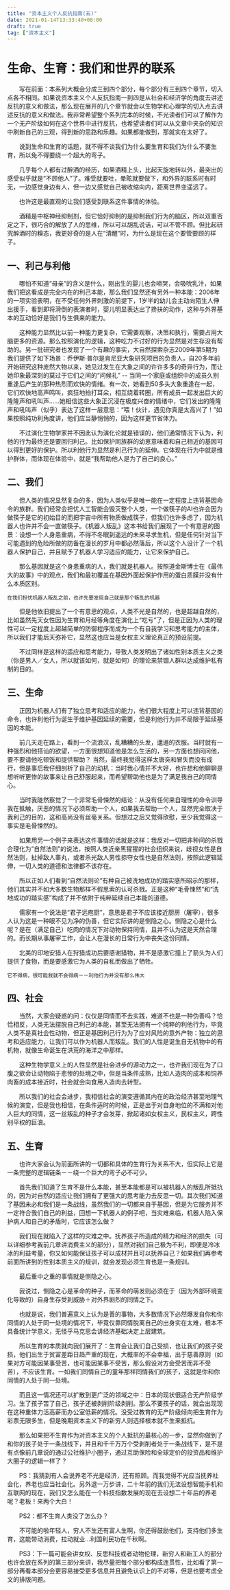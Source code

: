 ```yaml
---
title: "资本主义个人反抗指南(五)"
date: 2021-01-14T13:33:40+08:00
draft: true
tag: ["资本主义"]
---
```


# 生命、生育：我们和世界的联系

&emsp;&emsp;写在前面：本系列大概会分成三到四个部分，每个部分有三到四个章节，切入点各不相同。如果说资本主义个人反抗指南一到四是从社会和经济学的角度去讲述反抗的意义和做法，那么现在展开的几个章节就会以生物学和心理学的切入点去讲述反抗的意义和做法。我非常希望整个系列完本的时候，不光读者们可以了解作为一个无产阶级如何在这个世界中进行反抗，也希望读者们可以从文章中夹杂的知识中刷新自己的三观，得到新的思路和乐趣。如果都能做到，那就实在太好了。


&emsp;&emsp;说到生命和生育的话题，就不得不谈我们为什么要生育和我们为什么不要生育，所以免不得要绕一个超大的弯子。


&emsp;&emsp;几乎每个人都有过醉酒的经历，如果酒精上头，比起天旋地转以外，最突出的感受似乎就是“不顾他人”了。难受就要吐，晕眩就要做下，和外界的联系时有时无，一边感觉身边有人，但一边又感觉自己被收缩向内，距离世界变遥远了。


&emsp;&emsp;也许这是最直观的让我们感受到联系这件事情的体验。


&emsp;&emsp;酒精是中枢神经抑制剂，但它恰好抑制的是抑制我们行为的脑区，所以双重否定之下，很巧合的解放了人的思维，所以可以胡乱说话，可以不管不顾。但比起研究醉酒时的糗态，我更好奇的是人在“清醒”时，为什么是现在这个要管要顾的样子。


## 一、利己与利他

&emsp;&emsp;哪怕不知道“母亲”的含义是什么，刚出生的婴儿也会啼哭，会吸吮乳汁，如果我们把这看成是完全内在的利己本能，那么我们显然还有另外一种本能：2006年的一项实验表明，在不受任何外界刺激的前提下，1岁半的幼儿会主动向陌生人伸出援手，看到即将滑倒的表演者时，婴儿明显表达出了搀扶的动作，这种与外界基本的互动恰好是我们与生俱来的能力。


&emsp;&emsp;这种能力显然比以前一种能力更复杂，它需要观察，决策和执行，需要占用大脑更多的资源。那么按照演化的逻辑，这种吃力不讨好的行为显然是对生存没有帮助的。另一批研究者也发现了一个有趣的事实，大自然探索杂志2009年第5期为我们提供了如下场景：乔伊斯·普尔是肯尼亚大象研究项目的负责人，自20多年前开始研究这种庞然大物以来，她见过发生在大象之间的许许多多的奇异行为，而让她印象最深刻的莫过于它们之间的“问候礼” -- 当同一个家庭或组织中的成员久别重逢后产生的那种热烈而欢快的情绪。有一次，她看到50多头大象重逢在一起，它们欢快地高声鸣叫，疯狂地拍打耳朵，相互绕着转圈，所有成员一起发出巨大的隆隆声和吼叫声……她相信这些大象正沉浸在极度兴奋的情绪中，它们发出的隆隆声和吼叫声（似乎）表达了这样一层意思：“喂！伙计，遇见你真是太高兴了！”如果按照纯功利角度讲，他们应当静悄悄的，因为这样更节省体力。

&emsp;&emsp;不过演化生物学家并不因此认为演化论就是错误的，他们通常情况下认为，利他的行为最终还是要回归利己。比如保护同族群的幼崽意味着和自己相近的基因可以得到更好的保护。所以利他行为显然是利己行为的延伸。它体现在行为中就是维护群体，而体现在体验中，就是“我帮助他人是为了自己的良心。”

## 二、我们

&emsp;&emsp;但人类的情况显然复杂的多，因为人类似乎是唯一能在一定程度上违背基因命令的族群。我们经常会担忧人工智能会毁灭整个人类，一个做筷子的AI也许会因为做筷子是它的初始目的而把宇宙中所有物质做成筷子，但我们也许多虑了，因为机器人也许并不会一直做筷子。《机器人叛乱》这本书给我们展现了一个有意思的图景：设想一个人身患重病，不得不冬眠到遥远的未来寻求生机，但是任何针对当下可能遇到的危险所做的防备在漫长的岁月中都必然落后，所以这个人设计了一个机器人保护自己，并且赋予了机器人学习适应的能力，让它来保护自己。

&emsp;&emsp;那么基因就是这个身患重病的人，我们就是机器人。按照道金斯博士在《最伟大的故事》中的观点，我们和最初覆盖在基因外面起保护作用的蛋白质膜并没有什么本质区别。

`在我们担忧机器人叛乱之前，也许先要发现自己就是那个叛乱的机器`


&emsp;&emsp;但是他依旧提出了一个有意思的观点，人类不光是自然的，也是超越自然的，比如虽然先天女性因为生育和月经等角度在演化上“吃亏”了，但是正因为人类的理性可以一定程度上超越简单的防御程序而成为一个有自我学习和思考能力的主体，所以我们才能后天弥补它，显然这也应当是女权主义理论真正的预设前提。

&emsp;&emsp;不过同样是这样的适应和思考能力，导致人类发明出了诸如性别本质主义之类（你是男人／女人，所以就该如何，就是如何）的理论来禁锢人群以达成维护私有制的目的。

## 三、生命

&emsp;&emsp;正因为机器人们有了独立思考和适应的能力，他们很大程度上可以违背基因的命令，也许利他行为诞生于维护基因延续的需要，但是利他行为并不局限于延续基因的本能。

&emsp;&emsp;前几天走在路上，看到一个流浪汉，乱糟糟的头发，邋遢的衣服。当时就有一种强烈和他搭讪的欲望，一方面很想知道他是怎么生活的，另一方面也想问问他，要不要请他吃顿饭和提供帮助？
当然，最终我觉得这样太唐突和冒失而没有成行，但是事后我仔细剖析了自己的动机：当时我心情并不大好，也许想和他聊聊是想听听更惨的故事来让自己舒服起来，而希望帮助他也是为了满足我自己的同情心。

&emsp;&emsp;当时我陡然察觉了一个非常毛骨悚然的结论：从没有任何来自理性的命令训导我在抵触，厌恶的情况下必须帮助一个人，如果我去帮助一个人，显然完全取决于我利己的目的，这和高尚没有丝毫关系。但想过之后又觉得欣慰，至少我觉得这一事实是毛骨悚然的。

&emsp;&emsp;如果用另一个例子来表达这件事情的话就是这样：我反对一切把非种间的杀戮合理化为“自然法则”的说法，按照人类近亲黑猩猩的社会组织来说，歧视女性是自然法则，扯掉敌人睾丸，或者杀光敌人男性掠夺女性也是自然法则，按照此逻辑延伸，一切人类的道德和法律都不该存在。

&emsp;&emsp;所以正如人们看到“自然法则论”有种自己被洗地成功的踏实感所昭示的那样，他们其实并不如大多数生物那样不假思索的认可杀戮。正是这种“毛骨悚然”和“洗地成功的踏实感”构成了并不依附于纯粹延续自己本能的道德。

&emsp;&emsp;儒家有一个说法是“君子远庖厨”，意思是君子不应该接近厨房（屠宰），很多人认为这是一种眼不见为净的伪善，但它实际讲的是恻隐之心。恻隐之心是什么呢？是在（满足自己）吃肉的情况下对动物保持同情，且并不认为这是天然合理的。而长期从事屠宰工作，会让人在漫长的日常行为中丧失这份同情。

&emsp;&emsp;北美的印地安猎人在狩猎成功后要感谢猎物，并不是感激它撞上了箭头为人们提供了食物，而是要感激它为人类的自私而做出了牺牲。

`它不得病，很可能我就不会得病－－利他行为并没有那么伟大`


## 四、社会

&emsp;&emsp;当然，大家会疑惑的问：仅仅是同情而不去实践，难道不也是一种伪善吗？恰恰相反，人类无法摆脱自己利己的本能，甚至无法拥有一个纯粹的利他行为，毕竟人类不是真社会性动物，但正是基因利己行为为了应对风险的意外产物：独立的思考和适应能力，让我们可以作为机器人而叛乱。我们的人性是诞生自无机物中的有机物，就像生命诞生在洪荒的海洋之中那样。

&emsp;&emsp;这种生物学意义上的人性显然是社会进步的源动力之一，也许我们现在为了口腹之欲会让动物陷于悲惨的处境之中，但是当条件成熟，比如人造肉的成本和饲养肉畜的成本接近时，社会就会向食用人造肉去转型。

&emsp;&emsp;所以我们的社会会进步，我相信社会的演变遵循其内在的政治经济甚至地理气候的演变，但是我也相信，在条件适时的时候，正是出于对自身地位的不满和对他人巨大的同情，这一丝叛乱的种子才会发芽，掀起诸如女权主义，民权主义，跨性别平权的巨浪。

## 五、生育

&emsp;&emsp;也许大家会认为前面所讲的一切都和具体的生育行为关系不大，但实际上它是一条完整的逻辑链条－－绕一个巨大的弯子必不可少。

&emsp;&emsp;首先我们知道了生育不是什么本能，甚至本能都是可以被机器人的叛乱所抵抗的，因为对自然的适应让我们拥有了更强大的思考能力去反思一切。其次我们知道了基因未必和我们是一条战线，虽然我们的一切都来自于基因，但是为它服务并不一定符合我们自己的利益，回想一下机器人的例子吧，当灾难来临，机器人陷入保护病人和自己的矛盾时，它应该怎么做？

&emsp;&emsp;我们现在就陷入了这样的灾难之中。抚养孩子所造成的精力和经济的损失（可以详细参考我前几章讲消费主义的部分），显然对我们自己极为不利，即便是冷冰冰的利益考量，你又如何能保证孩子可以成材并且可以抚养自己？如果我们再参考前面所讲到的性别本质主义的规训，就会发现必须生育也是一条规训。



&emsp;&emsp;最后重中之重的事情就是恻隐之心。

&emsp;&emsp;我说过，恻隐之心是革命的种子，而革命的萌发则必须在于（因为外部环境变化导致的）自身生存受到威胁＋对外界剧烈的同情之下。

&emsp;&emsp;也就是说，我们普遍意义上认为是善的事物，大多数情况下必然爆发自你和你同情的人处于同一处境的情况下，毕竟仅靠同情脱离自己的出身实在太难，根本不具备统计学意义，无怪乎马克思会讲经济基础决定上层建筑。

&emsp;&emsp;所以生育的本质就向我们展开了：生育会让我们自己受损，也让我们的孩子受损，他们出生于贫富差距日趋严重的现在，大概率的不会幸福，出于慈善原则（如果对方可能因某事受苦，也可能因某事不受苦，那么假设对方会受苦而非不受苦），不应该生育。一如我们同情自己的童年那样同情我们的孩子，这就是你和你同情的人处于同一处境。

&emsp;&emsp;而且这一情况还可以扩散到更广泛的领域之中：日本的现状很适合无产阶级学习。生了孩子苦了自己，孩子还被剥削阶级剥削。那么不要孩子的话，就会出现现在这种重体力活高薪而办公室低薪的情况。没受过教育的无产阶级倾向把生育作为彩票无限多生，但是晚期资本主义下的新穷人则选择根本就不生来抵抗。

&emsp;&emsp;那么如果把不生育作为对资本主义的个人抵抗的最核心的一步，显然你做到了和你的孩子处于一条战线下，并且和千千万万个受剥削者处于一条战线下，是不是有点像前几章说的通过公社维护小圈子，通过互助保险和全球定价的投资品和维护大圈子的逻辑一样了？

&emsp;&emsp;PS：我猜到有人会说养老不光是经济，还有照顾。而我觉得不光应当抚养社会化，养老也应当社会化。另外退一万步讲，二十年前的我们无法设想智能手机和互联网的现在，我们又怎么能在一个科技指数发展的现在去设想二十年后的养老呢？老板！来两个大白！

&emsp;&emsp;PS2：都不生育人类没了怎么办？

&emsp;&emsp;不可能的啦年轻人，穷人不生还有富人生啊，你还得鼓励他们，支持他们多生育，这能带动消费，拉动就业…利国利民功在千秋啊。

&emsp;&emsp;PS3：下一篇可能会讲女权、反思科技或者动物伦理，新穷人和新工人的部分也许会放在系列的第三部分来讲，我尽量把每个部分都构成连贯性，比如看了第一部分再看本部分会更容易接受更多信息并且避免认识上的不对等，但是也要考虑全文的排版问题。
